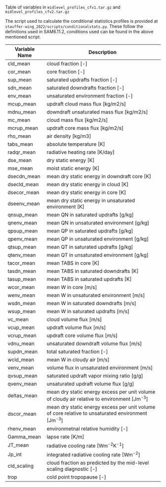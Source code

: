 Table of variables in `midlevel_profiles_cfv1.tar.gz` and `midlevel_profiles_cfv2.tar.gz`

The script used to calculate the conditional statistics profiles is provided at ``stauffer-wing_2022/scripts/conditionalstats.py``. These follow the definitions used in SAM6.11.2, conditions used can be found in the above mentioned script.

Variable Name | Description
---|---
cld_mean | cloud fraction [-]
cor_mean | core fraction [-]
sup_mean | saturated updrafts fraction [-]
sdn_mean | saturated downdrafts fraction [-]
env_mean | unsaturated environment fraction [-]
mcup_mean | updraft cloud mass flux [kg/m2/s]
mdnu_mean | downdraft unsaturated mass flux [kg/m2/s]
mc_mean | cloud mass flux [kg/m2/s]
mcrup_mean | updraft core mass flux [kg/m2/s]
rho_mean | air density [kg/m3]
tabs_mean | absolute temperature [K]
radqr_mean | radiative heating rate [K/day]
dse_mean | dry static energy [K]
mse_mean | moist static energy [K]
dsecdn_mean | mean dry static energy in downdraft core [K]
dsecld_mean | mean dry static energy in cloud [K]
dsecor_mean | mean dry static energy in core [K]
dseenv_mean | mean dry static energy in unsaturated environment [K]
qnsup_mean | mean QN in saturated updrafts [g/kg]
qnenv_mean | mean QN in unsaturated environment [g/kg]
qpsup_mean | mean QP in saturated updrafts [g/kg]
qpenv_mean | mean QP in unsaturated environment [g/kg]
qtsup_mean | mean QT in saturated updrafts [g/kg]
qtenv_mean | mean QT in unsaturated environment [g/kg]
tacor_mean | mean TABS in core [K]
tasdn_mean | mean TABS in saturated downdrafts [K]
tasup_mean | mean TABS in saturated updrafts [K]
wcor_mean | mean W in core [m/s]
wenv_mean | mean W in unsaturated environment [m/s]
wsdn_mean | mean W in saturated downdrafts [m/s]
wsup_mean | mean W in saturated updrafts [m/s]
vc_mean | cloud volume flux [m/s]
vcup_mean | updraft volume flux [m/s]
vcrup_mean | updraft core volume flux [m/s]
vdnu_mean | unsaturated downdraft volume flux [m/s]
supdn_mean | total saturated fraction [-]
wcld_mean | mean W in cloudy air [m/s]
venv_mean | volume flux in unsaturated environment [m/s]
qvsup_mean | saturated updraft vapor mixing ratio [g/g]
qvenv_mean | unsaturated updraft volume flux [g/g]
deltas_mean | mean dry static energy excess per unit volume of cloudy air relative to environment [Jm<sup>-3</sup>]
dscor_mean | mean dry static energy excess per unit volume of core relative to unsaturated environment [Jm<sup>-3</sup>]
rhenv_mean | environmetnal relative humidity [-]
Gamma_mean | lapse rate [K/m]
JT_mean | radiative cooling rate [Wm<sup>-2</sup>K<sup>-1</sup>]
Jp_int | integrated radiative cooling rate [Wm<sup>-2</sup>]
cld_scaling | cloud fraction as predicted by the mid-level scaling diagnostic [-]
trop | cold point tropopause [-]
